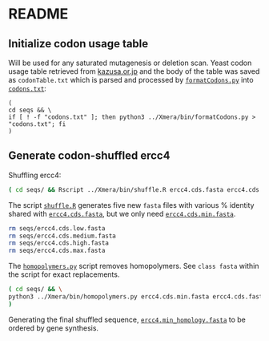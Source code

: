 # README

## Initialize codon usage table
Will be used for any saturated mutagenesis or deletion scan. Yeast codon usage table retrieved from [kazusa.or.jp](https://www.kazusa.or.jp/codon/cgi-bin/showcodon.cgi?species=4932&aa=1&style=N) and the body of the table was saved as  `codonTable.txt` which is parsed and processed by [`formatCodons.py`](Xmera/bin/formatCodons.py) into [`codons.txt`](seqs/codons.txt):
```
(
cd seqs && \
if [ ! -f "codons.txt" ]; then python3 ../Xmera/bin/formatCodons.py > "codons.txt"; fi 
)
```

## Generate codon-shuffled ercc4
Shuffling ercc4:
```bash
( cd seqs/ && Rscript ../Xmera/bin/shuffle.R ercc4.cds.fasta ercc4.cds.fasta )
```

The script [`shuffle.R`](Xmera/bin/shuffle.R) generates five new `fasta` files with various % identity shared with [`ercc4.cds.fasta`](seqs/ercc4.cds.fasta), but we only need [`ercc4.cds.min.fasta`](seqs/ercc4.cds.min.fasta).
```bash
rm seqs/ercc4.cds.low.fasta
rm seqs/ercc4.cds.medium.fasta
rm seqs/ercc4.cds.high.fasta
rm seqs/ercc4.cds.max.fasta
```

The [`homopolymers.py`](Xmera/bin/homopolymers.py) script removes homopolymers. See `class fasta` within the script for exact replacements.
```bash
( cd seqs/ && \
python3 ../Xmera/bin/homopolymers.py ercc4.cds.min.fasta ercc4.cds.fasta > ercc4.min_homology.fasta
)
```
Generating the final shuffled sequence, [`ercc4.min_homology.fasta`](seqs/ercc4.min_homology.fasta) to be ordered by gene synthesis.

